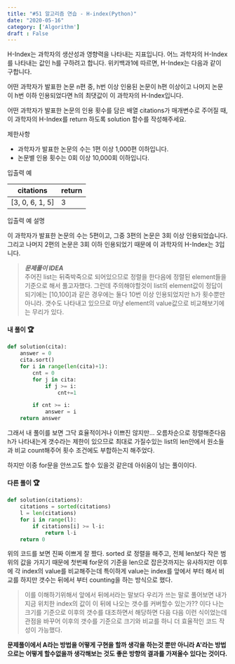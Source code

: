 ```yaml
---
title: "#51 알고리즘 연습 - H-index(Python)"
date: "2020-05-16"
category: ['Algorithm']
draft : False
---
```


H-Index는 과학자의 생산성과 영향력을 나타내는 지표입니다. 어느 과학자의 H-Index를 나타내는 값인 h를 구하려고 합니다. 위키백과1에 따르면, H-Index는 다음과 같이 구합니다.

어떤 과학자가 발표한 논문 n편 중, h번 이상 인용된 논문이 h편 이상이고 나머지 논문이 h번 이하 인용되었다면 h의 최댓값이 이 과학자의 H-Index입니다.

어떤 과학자가 발표한 논문의 인용 횟수를 담은 배열 citations가 매개변수로 주어질 때, 이 과학자의 H-Index를 return 하도록 solution 함수를 작성해주세요.

제한사항
* 과학자가 발표한 논문의 수는 1편 이상 1,000편 이하입니다.
* 논문별 인용 횟수는 0회 이상 10,000회 이하입니다.

입출력 예

|citations|	return|
|-|-|
|[3, 0, 6, 1, 5]|	3|

입출력 예 설명

이 과학자가 발표한 논문의 수는 5편이고, 그중 3편의 논문은 3회 이상 인용되었습니다. 그리고 나머지 2편의 논문은 3회 이하 인용되었기 때문에 이 과학자의 H-Index는 3입니다.

>__*문제풀이 IDEA*__   
주어진 list는 뒤죽박죽으로 되어있으므로 정렬을 한다음에 정렬된 element들을 기준으로 해서 풀고자했다.
그런데 주의해야할것이 list의 element값이 정답이 되기에는 [10,100]과 같은 경우에는 둘다 10번 이상 인용되었지만 h가 횟수뿐만아니라. 갯수도 나타내고 있으므로 마냥 element의 value값으로 비교해보기에는 무리가 있다.

#### 내 풀이 🏆
```python
def solution(cita):
    answer = 0
    cita.sort()
    for i in range(len(cita)+1):
        cnt = 0
        for j in cita:
            if j >= i:
                cnt+=1

        if cnt >= i:
            answer = i
    return answer
```
그래서 내 풀이를 보면 그닥 효율적이거나 이쁘진 않지만...
오름차순으로 정렬해준다음 h가 나타내는게 갯수라는 제한이 있으므로 최대로 가질수있는 list의 len안에서 원소들과 비교 count해주어 횟수 조건에도 부합하는지 해주었다.

하지만 이중 for문을 안쓰고도 할수 있을것 같은데 아쉬움이 남는 풀이이다.


#### 다른 풀이 🏆
```python
def solution(citations):
    citations = sorted(citations)
    l = len(citations)
    for i in range(l):
        if citations[i] >= l-i:
            return l-i
    return 0

```

위의 코드를 보면 진짜 이쁘게 잘 짰다.
sorted 로 정렬을 해주고, 전체 len보다 작은 범위의 값을 가지기 때문에 첫번째 for문의 기준을 len으로 잡은것까지는 유사하지만
이후에 각 index의 value를 비교해주는데 특이하게 value는 index를 앞에서 부터 해서 비교를 하지만 갯수는 뒤에서 부터 counting을 하는 방식으로 했다.

> 이를 이해하기위해서 앞에서 뒤에서라는 말보다 우리가 쓰는 말로 풀어보면
> 내가 지금 위치한 index의 값이 이 뒤에 나오는 갯수를 커버할수 있는가?? 이다
나는 크기를 기준으로 이후의 갯수를 대조하면서 해당하면 다음 다음 이런 식이었는데 관점을 바꾸어 이후의 갯수를 기준으로 크기와 비교를 하니 더 효율적인 코드 작성이 가능했다.

**문제풀이에서 A라는 방법을 어떻게 구현을 할까 생각을 하는것 뿐만 아니라 A'라는 방법으로는 어떻게 할수없을까 생각해보는 것도 좋은 방향의 결과를 가져올수 있다는 것이다.**   
